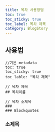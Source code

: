 ```yaml
---
title: 목차 사용방법
toc: true
toc_sticky: true
toc_label: 목차 제목
category: BlogStory
---
```


## 사용법
```
//기본 metadata
toc: true
toc_sticky: true
toc_lable: "목차 제목"

// 목차 제목
## 목차이름

// 목차 소제목
### 
### Blockquotes
```
### 소제목
